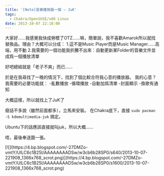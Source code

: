 ```yaml
---
title: '[Note]音樂播放器一個 — JuK'
tags:
  - Chakra/OpenSUSE/x86 Linux
date: 2013-10-07 22:18:00
---
```


大家好……我感覺我快成勞模了OTZ……嘛，簡單說，我不喜歡Amarok所以就找替換品。理由？大概可以分成：
1.這不是Music Player而是Music Manager……高端，用不動
2.我需要的一個功能我折騰不出來：自動更新某Folder的音樂文件並成爲一個播放清單

好吧總結就是「老子不爽」而已……

於是在我尋找了一晚的情況下，找到了個比較合符我心意的播放器。
我的心意？我需要的必要功能就：
-亂數播放
-循環播放
-自動加爲清單
-封面顯示
-換歌有通知

大概這樣，所以就找上了JuK了

廢話不多說（雖然前面都多），立馬來安裝。
在Chakra底下，直接
`sudo pacman -S kdemultimedia-juk`
搞定。

Ubuntu下的話應該直接就叫juk，所以大概……

唔，最後奉送圖一張。

<div>[![](https://4.bp.blogspot.com/-27DMZo-vmtY/UlLC6c1B25I/AAAAAAAADSw/w3cb6b28SP0/s640/2013-10-07-221908_1366x768_scrot.png)](https://4.bp.blogspot.com/-27DMZo-vmtY/UlLC6c1B25I/AAAAAAAADSw/w3cb6b28SP0/s1600/2013-10-07-221908_1366x768_scrot.png)</div>